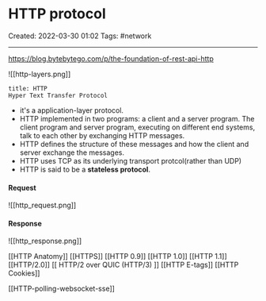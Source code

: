 # HTTP protocol
Created: 2022-03-30 01:02
Tags: #network
____

https://blog.bytebytego.com/p/the-foundation-of-rest-api-http


![[http-layers.png]]

```ad-note
title: HTTP
Hyper Text Transfer Protocol 
```
* it's a application-layer protocol.
* HTTP implemented in two programs: a client and a server program.
	The client program and server program, executing on different end systems, talk to each other by exchanging HTTP messages.
* HTTP defines the structure of these messages and how the client and server exchange the messages.
* HTTP uses TCP as its underlying transport protcol(rather than UDP)
* HTTP is said to be a __stateless protocol__.


#### Request

![[http_request.png]]

#### Response

![[http_response.png]]



[[HTTP Anatomy]]
[[HTTPS]]
[[HTTP 0.9]]
[[HTTP 1.0]] 
[[HTTP 1.1]] 
[[HTTP/2.0]]
[[ HTTP/2 over QUIC (HTTP/3) ]]
[[HTTP E-tags]]
[[HTTP Cookies]]

[[HTTP-polling-websocket-sse]]

